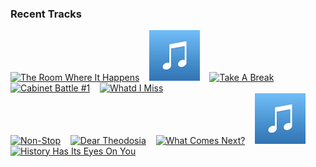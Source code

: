 ### Recent Tracks
[<img src='https://lastfm.freetls.fastly.net/i/u/300x300/84d926ef48c92c49abccfbd4836eb56f.png' width='16%' height='16%' alt='The Room Where It Happens'>](https://www.last.fm/music/leslie%2bodom%2bjr./_/the%2broom%2bwhere%2bit%2bhappens)&nbsp;&nbsp;&nbsp;&nbsp;[<img src='https://github.com/atfinke/atfinke/blob/master/placeholder.jpeg?raw=true' width='16%' height='16%' alt='Say No To This'>](https://www.last.fm/music/jasmine%2bcephas-jones/_/say%2bno%2bto%2bthis)&nbsp;&nbsp;&nbsp;&nbsp;[<img src='https://lastfm.freetls.fastly.net/i/u/300x300/84d926ef48c92c49abccfbd4836eb56f.png' width='16%' height='16%' alt='Take A Break'>](https://www.last.fm/music/phillipa%2bsoo/_/take%2ba%2bbreak)&nbsp;&nbsp;&nbsp;&nbsp;[<img src='https://lastfm.freetls.fastly.net/i/u/300x300/84d926ef48c92c49abccfbd4836eb56f.png' width='16%' height='16%' alt='Cabinet Battle #1'>](https://www.last.fm/music/christopher%2bjackson/_/cabinet%2bbattle%2b%25231)&nbsp;&nbsp;&nbsp;&nbsp;[<img src='https://lastfm.freetls.fastly.net/i/u/300x300/84d926ef48c92c49abccfbd4836eb56f.png' width='16%' height='16%' alt='Whatd I Miss'>](https://www.last.fm/music/daveed%2bdiggs/_/what%2527d%2bi%2bmiss)&nbsp;&nbsp;&nbsp;&nbsp;<br>[<img src='https://lastfm.freetls.fastly.net/i/u/300x300/84d926ef48c92c49abccfbd4836eb56f.png' width='16%' height='16%' alt='Non-Stop'>](https://www.last.fm/music/leslie%2bodom%2bjr./_/non-stop)&nbsp;&nbsp;&nbsp;&nbsp;[<img src='https://lastfm.freetls.fastly.net/i/u/300x300/84d926ef48c92c49abccfbd4836eb56f.png' width='16%' height='16%' alt='Dear Theodosia'>](https://www.last.fm/music/leslie%2bodom%2bjr./_/dear%2btheodosia)&nbsp;&nbsp;&nbsp;&nbsp;[<img src='https://lastfm.freetls.fastly.net/i/u/300x300/84d926ef48c92c49abccfbd4836eb56f.png' width='16%' height='16%' alt='What Comes Next?'>](https://www.last.fm/music/jonathan%2bgroff/_/what%2bcomes%2bnext%253f)&nbsp;&nbsp;&nbsp;&nbsp;[<img src='https://github.com/atfinke/atfinke/blob/master/placeholder.jpeg?raw=true' width='16%' height='16%' alt='Yorktown (The World Turned Upside Down)'>](https://www.last.fm/music/original%2bbroadway%2bcast%2bof%2bhamilton/_/yorktown%2b%2528the%2bworld%2bturned%2bupside%2bdown%2529)&nbsp;&nbsp;&nbsp;&nbsp;[<img src='https://lastfm.freetls.fastly.net/i/u/300x300/84d926ef48c92c49abccfbd4836eb56f.png' width='16%' height='16%' alt='History Has Its Eyes On You'>](https://www.last.fm/music/christopher%2bjackson/_/history%2bhas%2bits%2beyes%2bon%2byou)&nbsp;&nbsp;&nbsp;&nbsp;<br>